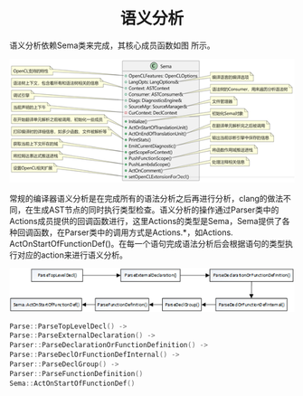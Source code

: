 <h1 align="center">语义分析</h1>
语义分析依赖Sema类来完成，其核心成员函数如图 所示。

![img](语义分析.assets/clip_image002.png)



常规的编译器语义分析是在完成所有的语法分析之后再进行分析，clang的做法不同，在生成AST节点的同时执行类型检查。语义分析的操作通过Parser类中的Actions成员提供的回调函数进行，这里Actions的类型是Sema，Sema提供了各种回调函数，在Parser类中的调用方式是Actions.*，如Actions. ActOnStartOfFunctionDef()。在每一个语句完成语法分析后会根据语句的类型执行对应的action来进行语义分析。

![img](语义分析.assets/clip_image004.png)





```c++
Parse::ParseTopLevelDecl() ->
Parse::ParseExternalDeclaration() ->
Parser::ParseDeclarationOrFunctionDefinition() ->
Parse::ParseDeclOrFunctionDefInternal() ->
Parser::ParseDeclGroup() ->
Parser::ParseFunctionDefinition()
Sema::ActOnStartOfFunctionDef()
```

